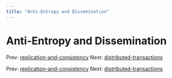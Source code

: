 ```yaml
---
title: "Anti-Entropy and Dissemination"
---
```


# Anti-Entropy and Dissemination

Prev: [replication-and-consistency](replication-and-consistency.md)
Next: [distributed-transactions](distributed-transactions.md)

Prev: [replication-and-consistency](replication-and-consistency.md)
Next: [distributed-transactions](distributed-transactions.md)
